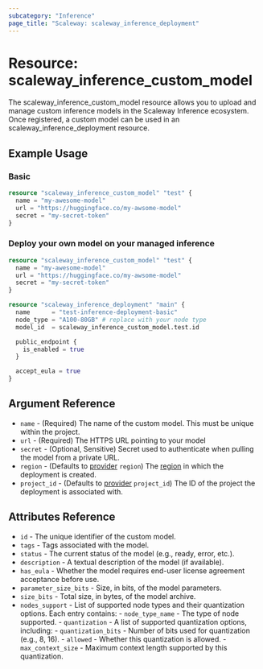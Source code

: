 ```yaml
---
subcategory: "Inference"
page_title: "Scaleway: scaleway_inference_deployment"
---
```


# Resource: scaleway_inference_custom_model

The scaleway_inference_custom_model resource allows you to upload and manage custom inference models in the Scaleway Inference ecosystem. Once registered, a custom model can be used in an scaleway_inference_deployment resource.

## Example Usage

### Basic

```terraform
resource "scaleway_inference_custom_model" "test" {
  name = "my-awesome-model"
  url = "https://huggingface.co/my-awsome-model"
  secret = "my-secret-token"
}
```

### Deploy your own model on your managed inference

```terraform
resource "scaleway_inference_custom_model" "test" {
  name = "my-awesome-model"
  url = "https://huggingface.co/my-awsome-model"
  secret = "my-secret-token"
}

resource "scaleway_inference_deployment" "main" {
  name      = "test-inference-deployment-basic"
  node_type = "A100-80GB" # replace with your node type
  model_id  = scaleway_inference_custom_model.test.id

  public_endpoint {
    is_enabled = true
  }

  accept_eula = true
}
```

## Argument Reference

- `name` - (Required) The name of the custom model. This must be unique within the project.
- `url` - (Required) The HTTPS URL pointing to your model
- `secret` - (Optional, Sensitive) Secret used to authenticate when pulling the model from a private URL.
- `region` - (Defaults to [provider](../index.md#region) `region`) The [region](../guides/regions_and_zones.md#regions) in which the deployment is created.
- `project_id` - (Defaults to [provider](../index.md#project_id) `project_id`) The ID of the project the deployment is associated with.

## Attributes Reference

- `id` - The unique identifier of the custom model.
- `tags` - Tags associated with the model.
- `status` - The current status of the model (e.g., ready, error, etc.).
- `description` - A textual description of the model (if available).
- `has_eula` - Whether the model requires end-user license agreement acceptance before use.
- `parameter_size_bits` - Size, in bits, of the model parameters.
- `size_bits` - Total size, in bytes, of the model archive.
- `nodes_support` - List of supported node types and their quantization options. Each entry contains:
        - `node_type_name` - The type of node supported.
        - `quantization` - A list of supported quantization options, including:
            - `quantization_bits` -  Number of bits used for quantization (e.g., 8, 16).
            - `allowed` - Whether this quantization is allowed.
            - `max_context_size` - Maximum context length supported by this quantization.